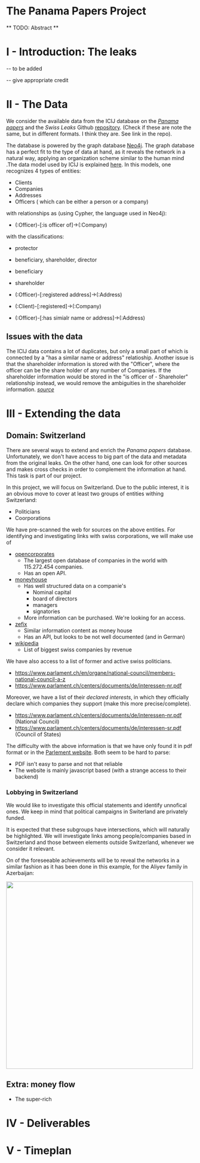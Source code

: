 # The Panama Papers Project
** TODO: Abstract **

# I - Introduction: The leaks


-- to be added

-- give appropriate credit

# II - The Data

We consider the available data from the ICIJ database on the [_Panama papers_](https://offshoreleaks.icij.org/pages/database) and the _Swiss Leaks_ Github [repository](https://github.com/swissleaks/swiss_leaks_data). (Check if these are note the same, but in different formats. I think they are. See link in the repo).

The database is powered by the graph database [Neo4j](https://neo4j.com/). The graph database has a perfect fit to the type of data at hand, as it reveals the network in a natural way, applying an organization scheme similar to the human mind .The data model used by ICIJ is explained [here](https://neo4j.com/blog/analyzing-panama-papers-neo4j/). In this models, one recognizes 4 types of entities:
 
 * Clients 
 * Companies
 * Addresses
 * Officers ( which can be either a person or a company) 
 
with relationships as (using Cypher, the language used in Neo4j):

 * (:Officer)-[:is officer of]->(:Company)
  
  with the classifications:
  * protector
  * beneficiary, shareholder, director
  * beneficiary
  * shareholder
  
 * (:Officer)-[:registered address]->(:Address)
 * (:Client)-[:registered]->(:Company)
 * (:Officer)-[:has simialr name or address]->(:Address)
  
 
## Issues with the data

The ICIJ data contains a lot of duplicates, but only a small part of which is connected by a "has a similar name or address" relatioship. Another issue is that the shareholder information is stored with the "Officer", where the officer can be the share holder of any number of Companies. If the shareholder information would be stored in the "is officer of - Shareholer" relationship instead, we would remove the ambiguities in the shareholder information. [_source_](https://neo4j.com/blog/analyzing-panama-papers-neo4j/)
 
# III - Extending the data 
## Domain: Switzerland

There are several ways to extend and enrich the _Panama papers_ database. Unfortunately, we don't have access to big part of the data and metadata from the original leaks. On the other hand, one can look for other sources and makes cross checks in order to complement the information at hand. This task is part of our project.
  
In this project, we will focus on Switzerland. Due to the public interest, it is an obvious move to cover at least two groups of entities withing Switzerland:
 
 * Politicians
 * Coorporations
 
We have pre-scanned the web for sources on the above entities. For identifying and investigating links with swiss corporations, we will make use of
 
 * [opencorporates](https://opencorporates.com/)
     * The largest open database of companies in the world with 115.272.454 companies.
     * Has an open API.
 * [moneyhouse](https://www.moneyhouse.ch/)
     * Has well structured data on a companie's
         * Nominal capital
         * board of directors
         * managers 
         * signatories
     * More information can be purchased. We're looking for an access.
  * [zefix](http://zefix.admin.ch/zfx-cgi/hrform.cgi/hraPage?alle_eintr=on&pers_sort=original&pers_num=0&language=4&col_width=366&amt=007)
      * Similar information content as money house
      * Has an API, but looks to be not well documented (and in German)
  * [wikipedia](https://en.wikipedia.org/wiki/List_of_Swiss_companies_by_revenue)
      * List of biggest swiss companies by revenue
      
 We have also access to a list of former and active swiss politicians.
          
 * https://www.parlament.ch/en/organe/national-council/members-national-council-a-z
 * https://www.parlament.ch/centers/documents/de/interessen-nr.pdf
 
 Moreover, we have a list of their _declared interests_, in which they officially declare which companies they support (make this more precise/complete).

- https://www.parlament.ch/centers/documents/de/interessen-nr.pdf (National
  Council)
- https://www.parlament.ch/centers/documents/de/interessen-sr.pdf (Council of
  States)

The difficulty with the above information is that we have only found it in pdf
format or in the [Parlement
website](https://www.parlament.ch/en/ratsmitglieder?k=*). Both seem to be hard
to parse:
* PDF isn't easy to parse and not that reliable
* The website is mainly javascript based (with a strange access to their backend)

### Lobbying in Switzerland 
We would like to investigate this official statements and identify unnofical ones. We keep in mind that political campaigns in Switerland are privately funded.
 
  
It is expected that these subgroups have intersections, which will naturally be highlighted. We will investigate links among people/companies based in Switzerland and those between elements outside Switzerland, whenever we consider it relevant.

On of the foreseeable achievements will be to reveal the networks in a similar fashion as it has been done in this example, for the Aliyev family in Azerbaijan: 

<img src="https://s3.amazonaws.com/dev.assets.neo4j.com/wp-content/uploads/20160408103432/azerbaijan-president-linkurious-fraud-ring.png" width=500>




## Extra: money flow

-  The super-rich

# IV - Deliverables

# V - Timeplan
